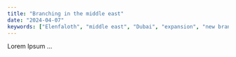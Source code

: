 ```yaml
---
title: "Branching in the middle east"
date: "2024-04-07"
keywords: ["Elenfaloth", "middle east", "Dubai", "expansion", "new branch"]
---
```


Lorem Ipsum ...